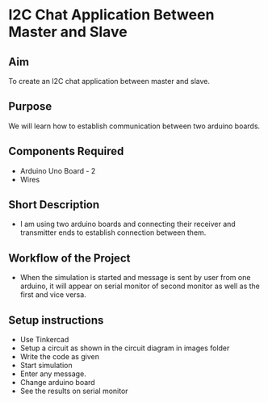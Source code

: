 # I2C Chat Application Between Master and Slave 

## Aim

To create an I2C chat application between master and slave. 

## Purpose

We will learn how to establish communication between two arduino boards.   


## Components Required
- Arduino Uno Board - 2 
- Wires 

## Short Description 

- I am using two arduino boards and connecting their receiver and transmitter ends to establish connection between them.

## Workflow of the Project

- When the simulation is started and message is sent by user from one arduino, it will appear on serial monitor of second monitor as well as the first and vice versa. 

## Setup instructions

- Use Tinkercad
- Setup a circuit as shown in the circuit diagram in images folder
- Write the code as given
- Start simulation
- Enter any message.
- Change arduino board
- See the results on serial monitor
